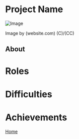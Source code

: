 # Project Name

<img src="../Images/image.png" alt="Image">

Image by (website.com) (C)/(CC)

## About

# Roles

# Difficulties

# Achievements

[Home](../index.md)
